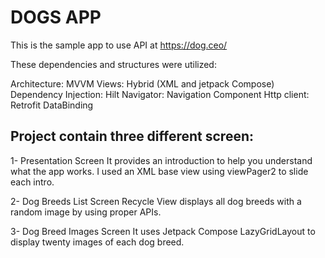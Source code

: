 # DOGS APP 

This is the sample app to use API at https://dog.ceo/ 

These dependencies and structures were utilized:

Architecture: MVVM
Views: Hybrid (XML and jetpack Compose)
Dependency Injection: Hilt
Navigator: Navigation Component
Http client: Retrofit
DataBinding


## Project contain three different screen:

1- Presentation Screen
It provides an introduction to help you understand what the app works.
I used an XML base view using viewPager2 to slide each intro.

2- Dog Breeds List Screen
Recycle View displays all dog breeds with a random image by using proper APIs.

3- Dog Breed Images Screen
It uses Jetpack Compose LazyGridLayout to display twenty images of each dog breed.